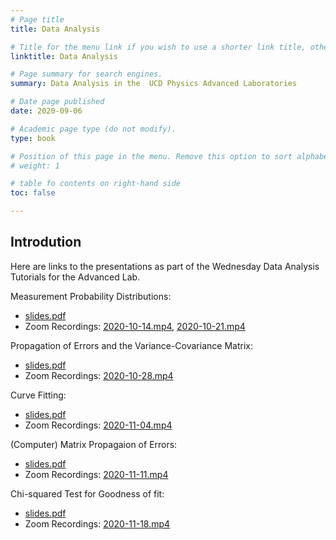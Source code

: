 ```yaml
---
# Page title
title: Data Analysis

# Title for the menu link if you wish to use a shorter link title, otherwise remove this option.
linktitle: Data Analysis

# Page summary for search engines.
summary: Data Analysis in the  UCD Physics Advanced Laboratories

# Date page published
date: 2020-09-06

# Academic page type (do not modify).
type: book

# Position of this page in the menu. Remove this option to sort alphabetically.
# weight: 1

# table fo contents on right-hand side
toc: false

---
```


## Introdution
Here are links to the presentations as part of the Wednesday Data Analysis Tutorials for the Advanced Lab.

Measurement Probability Distributions:
*  [slides.pdf](https://veritas.ucd.ie/~quinn/labs_master/docs/2020/DA/Measurement_Probability_Distributions.pdf)
* Zoom Recordings:
[2020-10-14.mp4](https://media.heanet.ie/page/7fadadb3273e4587be13aa5f76363878), [2020-10-21.mp4](https://media.heanet.ie/page/c3e9107bc65a49a786f4e11ed3b0d95e)


Propagation of Errors and the Variance-Covariance Matrix:
*  [slides.pdf](https://veritas.ucd.ie/~quinn/labs_master/docs/2020/DA/Error_Propagation.pdf)
* Zoom Recordings: [2020-10-28.mp4](https://media.heanet.ie/page/057fe99ac91343578e7cd80fd026a7d7)


Curve Fitting:
*  [slides.pdf](https://veritas.ucd.ie/~quinn/labs_master/docs/2020/DA/Curve_Fitting.pdf)
* Zoom Recordings: [2020-11-04.mp4](https://media.heanet.ie/page/0703a0e2eb3f449daf949dc5fea3be7b)

(Computer) Matrix Propagaion of Errors:
*  [slides.pdf](https://veritas.ucd.ie/~quinn/labs_master/docs/2020/DA/Matrix-Methods-for-Error-Propagation.pdf)
* Zoom Recordings: [2020-11-11.mp4](https://media.heanet.ie/page/f9db98ca7e6040528ee7a5c98071920e)


Chi-squared Test for Goodness of fit:
*  [slides.pdf](https://veritas.ucd.ie/~quinn/labs_master/docs/2020/DA/Chi-Squared-Goodness-of-Fit.pdf)
* Zoom Recordings: [2020-11-18.mp4](https://media.heanet.ie/page/23df37c625ea427cb86c8de3e93ee1e6)











